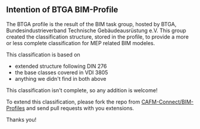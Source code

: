 ## Intention of BTGA BIM-Profile

The BTGA profile is the result of the BIM task group, hosted by BTGA, Bundesindustrieverband Technische Gebäudeausrüstung e.V.
This group created the classification structure, stored in the profile, to provide a more or less complete classification for MEP
related BIM modeles.

This classification is based on
- extended structure following DIN 276
- the base classes covered in VDI 3805
- anything we didn't find in both above

This classification isn't complete, so any addition is welcome!

To extend this classification, please fork the repo from [CAFM-Connect/BIM-Profiles](https://github.com/CAFM-Connect/BIM-Profiles)
and send pull requests with you extensions.

Thanks you!
